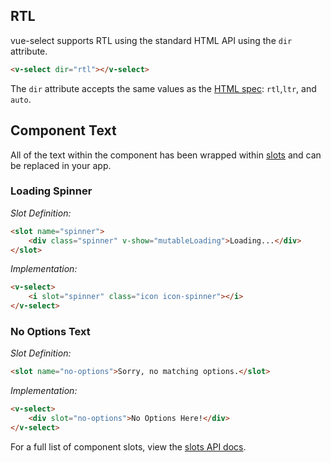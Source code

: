 ## RTL

vue-select supports RTL using the standard HTML API using the `dir` attribute.

```html
<v-select dir="rtl"></v-select>
```

The `dir` attribute accepts the same values as the [HTML spec](https://developer.mozilla.org/en-US/docs/Web/HTML/Global_attributes/dir): `rtl`,`ltr`, and `auto`.

## Component Text

All of the text within the component has been wrapped within [slots](https://vuejs.org/v2/guide/components.html#Content-Distribution-with-Slots) and can be replaced in your app.

### Loading Spinner
*Slot Definition:*
```html
<slot name="spinner">
	<div class="spinner" v-show="mutableLoading">Loading...</div>
</slot>
```
*Implementation:*
```html
<v-select>
	<i slot="spinner" class="icon icon-spinner"></i>
</v-select>
```

### No Options Text
*Slot Definition:*
```html
<slot name="no-options">Sorry, no matching options.</slot>
```
*Implementation:*
```html
<v-select>
	<div slot="no-options">No Options Here!</div>
</v-select>
```

For a full list of component slots, view the [slots API docs](../api/slots.md).

<CodePen url="oZmLVN" height="25"/>
